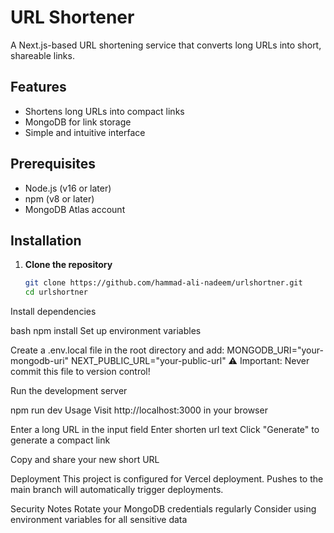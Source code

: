 # URL Shortener

A Next.js-based URL shortening service that converts long URLs into short, shareable links.

## Features
- Shortens long URLs into compact links
- MongoDB for link storage
- Simple and intuitive interface

## Prerequisites
- Node.js (v16 or later)
- npm (v8 or later)
- MongoDB Atlas account

## Installation

1. **Clone the repository**
   ```bash
   git clone https://github.com/hammad-ali-nadeem/urlshortner.git
   cd urlshortner
Install dependencies

bash
npm install
Set up environment variables

Create a .env.local file in the root directory and add:
MONGODB_URI="your-mongodb-uri"
NEXT_PUBLIC_URL="your-public-url"
⚠️ Important: Never commit this file to version control!

Run the development server

npm run dev
Usage
Visit http://localhost:3000 in your browser

Enter a long URL in the input field
Enter shorten url text
Click "Generate" to generate a compact link

Copy and share your new short URL

Deployment
This project is configured for Vercel deployment. Pushes to the main branch will automatically trigger deployments.

Security Notes
Rotate your MongoDB credentials regularly
Consider using environment variables for all sensitive data


